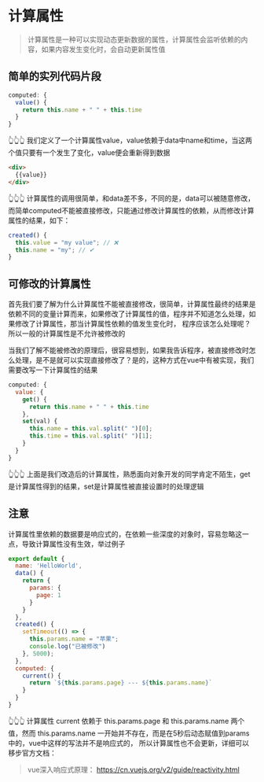 # 计算属性

> 计算属性是一种可以实现动态更新数据的属性，计算属性会监听依赖的内容，如果内容发生变化时，会自动更新属性值

## 简单的实列代码片段

```js
computed: {
  value() {
    return this.name + " " + this.time
  }
}
```

👆👆👆
我们定义了一个计算属性value，value依赖于data中name和time，当这两个值只要有一个发生了变化，value便会重新得到数据

```html
<div>
  {{value}}
</div>
```

👆👆👆
计算属性的调用很简单，和data差不多，不同的是，data可以被随意修改，而简单computed不能被直接修改，只能通过修改计算属性的依赖，从而修改计算属性的结果，如下：

```js
created() {
  this.value = "my value"; // ❌
  this.name = "my"; // ✔
}
```

## 可修改的计算属性

首先我们要了解为什么计算属性不能被直接修改，很简单，计算属性最终的结果是依赖不同的变量计算而来，如果修改了计算属性的值，程序并不知道怎么处理，如果修改了计算属性，那当计算属性依赖的值发生变化时，
程序应该怎么处理呢？所以一般的计算属性是不允许被修改的

当我们了解不能被修改的原理后，很容易想到，如果我告诉程序，被直接修改时怎么处理，是不是就可以实现直接修改了？是的，这种方式在vue中有被实现，我们需要改写一下计算属性的结果

```js
computed: {
  value: {
    get() {
      return this.name + " " + this.time
    },
    set(val) {
      this.name = this.val.split(" ")[0];
      this.time = this.val.split(" ")[1];
    }
  }
}
```

👆👆👆
上面是我们改造后的计算属性，熟悉面向对象开发的同学肯定不陌生，get是计算属性得到的结果，set是计算属性被直接设置时的处理逻辑

## 注意

计算属性里依赖的数据要是响应式的，在依赖一些深度的对象时，容易忽略这一点，导致计算属性没有生效，举过例子

```js
export default {
  name: 'HelloWorld',
  data() {
    return {
      params: {
        page: 1
      }
    }
  },
  created() {
    setTimeout(() => {
      this.params.name = "苹果";
      console.log("已被修改")
    }, 5000);
  },
  computed: {
    current() {
      return `${this.params.page} --- ${this.params.name}` 
    }
  }
}
```

👆👆👆
计算属性 current 依赖于 this.params.page 和 this.params.name 两个值，然而 this.params.name 一开始并不存在，而是在5秒后动态赋值到params中的，vue中这样的写法并不是响应式的，
所以计算属性也不会更新，详细可以移步官方文档：

> vue深入响应式原理： https://cn.vuejs.org/v2/guide/reactivity.html
